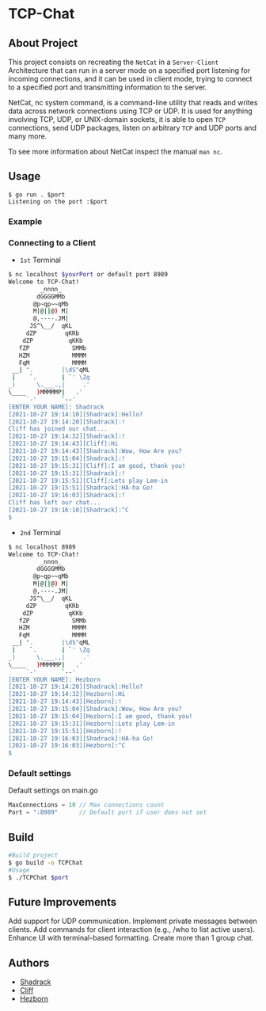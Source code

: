 # TCP-Chat

## About Project
This project consists on recreating the `NetCat` in a `Server-Client` Architecture that can run in a server mode on a specified port listening for incoming connections, and it can be used in client mode, trying to connect to a specified port and transmitting information to the server.

NetCat, nc system command, is a command-line utility that reads and writes data across network connections using TCP or UDP. It is used for anything involving TCP, UDP, or UNIX-domain sockets, it is able to open `TCP` connections, send UDP packages, listen on arbitrary `TCP` and UDP ports and many more.

To see more information about NetCat inspect the manual `man nc`.
## Usage
```
$ go run . $port
Listening on the port :$port
```
### Example
### Connecting to a Client
- `1st` Terminal
```bash
$ nc localhost $yourPort or default port 8989
Welcome to TCP-Chat!
         _nnnn_
        dGGGGMMb
       @p~qp~~qMb
       M|@||@) M|
       @,----.JM|
      JS^\__/  qKL
     dZP        qKRb
    dZP          qKKb
   fZP            SMMb
   HZM            MMMM
   FqM            MMMM
 __| ".        |\dS"qML
 |    `.       | `' \Zq
_)      \.___.,|     .'
\____   )MMMMMP|   .'
     `-'       `--'
[ENTER YOUR NAME]: Shadrack
[2021-10-27 19:14:10][Shadrack]:Hello? 
[2021-10-27 19:14:20][Shadrack]:!
Cliff has joined our chat...
[2021-10-27 19:14:32][Shadrack]:!
[2021-10-27 19:14:43][Cliff]:Hi
[2021-10-27 19:14:43][Shadrack]:Wow, How Are you?
[2021-10-27 19:15:04][Shadrack]:!
[2021-10-27 19:15:31][Cliff]:I am good, thank you!
[2021-10-27 19:15:31][Shadrack]:!
[2021-10-27 19:15:51][Cliff]:Lets play Lem-in
[2021-10-27 19:15:51][Shadrack]:HA-ha Go!
[2021-10-27 19:16:03][Shadrack]:!
Cliff has left our chat...
[2021-10-27 19:16:10][Shadrack]:^C
$ 
```
- `2nd` Terminal
```bash
$ nc localhost 8989
Welcome to TCP-Chat!
         _nnnn_
        dGGGGMMb
       @p~qp~~qMb
       M|@||@) M|
       @,----.JM|
      JS^\__/  qKL
     dZP        qKRb
    dZP          qKKb
   fZP            SMMb
   HZM            MMMM
   FqM            MMMM
 __| ".        |\dS"qML
 |    `.       | `' \Zq
_)      \.___.,|     .'
\____   )MMMMMP|   .'
     `-'       `--'
[ENTER YOUR NAME]: Hezborn
[2021-10-27 19:14:20][Shadrack]:Hello?
[2021-10-27 19:14:32][Hezborn]:Hi
[2021-10-27 19:14:43][Hezborn]:!
[2021-10-27 19:15:04][Shadrack]:Wow, How Are you?
[2021-10-27 19:15:04][Hezborn]:I am good, thank you!
[2021-10-27 19:15:31][Hezborn]:Lets play Lem-in
[2021-10-27 19:15:51][Hezborn]:!
[2021-10-27 19:16:03][Shadrack]:HA-ha Go!
[2021-10-27 19:16:03][Hezborn]:^C
$ 
```
### Default settings
Default settings on main.go
```go
MaxConnections = 10 // Max connections count
Port = ":8989"      // Default port if user does not set
```
## Build
```bash
#Build project
$ go build -o TCPChat
#Usage
$ ./TCPChat $port
```
## Future Improvements
Add support for UDP communication.
Implement private messages between clients.
Add commands for client interaction (e.g., /who to list active users).
Enhance UI with terminal-based formatting.
Create more than 1 group chat.

## Authors
- [Shadrack](https://github.com/shaokoth)
- [Cliff](https://github.com/cliffdoyle)
- [Hezborn](https://github.com/Mania124)